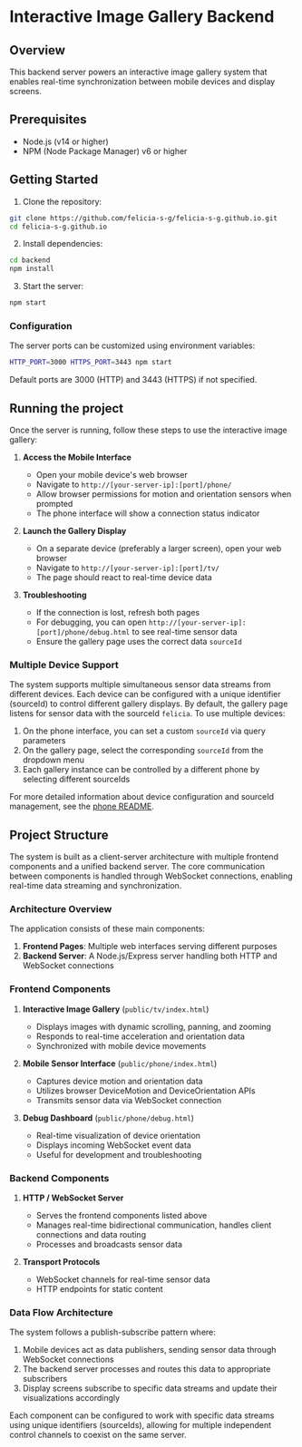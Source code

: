 # Interactive Image Gallery Backend

## Overview

This backend server powers an interactive image gallery system that enables
real-time synchronization between mobile devices and display screens.

## Prerequisites

- Node.js (v14 or higher)
- NPM (Node Package Manager) v6 or higher

## Getting Started

1. Clone the repository:

```bash
git clone https://github.com/felicia-s-g/felicia-s-g.github.io.git
cd felicia-s-g.github.io
```

2. Install dependencies:

```bash
cd backend
npm install
```

3. Start the server:

```bash
npm start
```

### Configuration

The server ports can be customized using environment variables:

```bash
HTTP_PORT=3000 HTTPS_PORT=3443 npm start
```

Default ports are 3000 (HTTP) and 3443 (HTTPS) if not specified.

## Running the project

Once the server is running, follow these steps to use the interactive image
gallery:

1. **Access the Mobile Interface**
   - Open your mobile device's web browser
   - Navigate to `http://[your-server-ip]:[port]/phone/`
   - Allow browser permissions for motion and orientation sensors when prompted
   - The phone interface will show a connection status indicator

2. **Launch the Gallery Display**
   - On a separate device (preferably a larger screen), open your web browser
   - Navigate to `http://[your-server-ip]:[port]/tv/`
   - The page should react to real-time device data

3. **Troubleshooting**
   - If the connection is lost, refresh both pages
   - For debugging, you can open
     `http://[your-server-ip]:[port]/phone/debug.html` to see real-time sensor
     data
   - Ensure the gallery page uses the correct data `sourceId`

### Multiple Device Support

The system supports multiple simultaneous sensor data streams from different
devices. Each device can be configured with a unique identifier (sourceId) to
control different gallery displays. By default, the gallery page listens for
sensor data with the sourceId `felicia`. To use multiple devices:

1. On the phone interface, you can set a custom `sourceId` via query parameters
2. On the gallery page, select the corresponding `sourceId` from the dropdown
   menu
3. Each gallery instance can be controlled by a different phone by selecting
   different sourceIds

For more detailed information about device configuration and sourceId
management, see the [phone README](./public/phone/README.md).

## Project Structure

The system is built as a client-server architecture with multiple frontend
components and a unified backend server. The core communication between
components is handled through WebSocket connections, enabling real-time data
streaming and synchronization.

### Architecture Overview

The application consists of these main components:

1. **Frontend Pages**: Multiple web interfaces serving different purposes
2. **Backend Server**: A Node.js/Express server handling both HTTP and WebSocket
   connections

### Frontend Components

1. **Interactive Image Gallery** (`public/tv/index.html`)
   - Displays images with dynamic scrolling, panning, and zooming
   - Responds to real-time acceleration and orientation data
   - Synchronized with mobile device movements

2. **Mobile Sensor Interface** (`public/phone/index.html`)
   - Captures device motion and orientation data
   - Utilizes browser DeviceMotion and DeviceOrientation APIs
   - Transmits sensor data via WebSocket connection

3. **Debug Dashboard** (`public/phone/debug.html`)
   - Real-time visualization of device orientation
   - Displays incoming WebSocket event data
   - Useful for development and troubleshooting

### Backend Components

1. **HTTP / WebSocket Server**
   - Serves the frontend components listed above
   - Manages real-time bidirectional communication, handles client connections
     and data routing
   - Processes and broadcasts sensor data

2. **Transport Protocols**
   - WebSocket channels for real-time sensor data
   - HTTP endpoints for static content

### Data Flow Architecture

The system follows a publish-subscribe pattern where:

1. Mobile devices act as data publishers, sending sensor data through WebSocket
   connections
2. The backend server processes and routes this data to appropriate subscribers
3. Display screens subscribe to specific data streams and update their
   visualizations accordingly

Each component can be configured to work with specific data streams using unique
identifiers (sourceIds), allowing for multiple independent control channels to
coexist on the same server.
